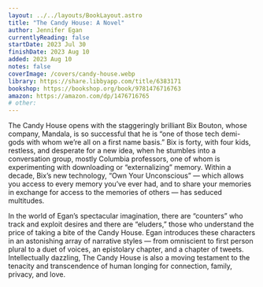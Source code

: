 ```yaml
---
layout: ../../layouts/BookLayout.astro
title: "The Candy House: A Novel"
author: Jennifer Egan
currentlyReading: false
startDate: 2023 Jul 30
finishDate: 2023 Aug 10
added: 2023 Aug 10
notes: false
coverImage: /covers/candy-house.webp
library: https://share.libbyapp.com/title/6383171
bookshop: https://bookshop.org/book/9781476716763
amazon: https://amazon.com/dp/1476716765
# other: 
---
```


The Candy House opens with the staggeringly brilliant Bix Bouton, whose company, Mandala, is so successful that he is “one of those tech demi-gods with whom we’re all on a first name basis.” Bix is forty, with four kids, restless, and desperate for a new idea, when he stumbles into a conversation group, mostly Columbia professors, one of whom is experimenting with downloading or “externalizing” memory. Within a decade, Bix’s new technology, “Own Your Unconscious” — which allows you access to every memory you’ve ever had, and to share your memories in exchange for access to the memories of others — has seduced multitudes.  

In the world of Egan’s spectacular imagination, there are “counters” who track and exploit desires and there are “eluders,” those who understand the price of taking a bite of the Candy House. Egan introduces these characters in an astonishing array of narrative styles — from omniscient to first person plural to a duet of voices, an epistolary chapter, and a chapter of tweets. Intellectually dazzling, The Candy House is also a moving testament to the tenacity and transcendence of human longing for connection, family, privacy, and love.  
